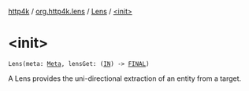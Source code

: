 [http4k](../../index.md) / [org.http4k.lens](../index.md) / [Lens](index.md) / [&lt;init&gt;](./-init-.md)

# &lt;init&gt;

`Lens(meta: `[`Meta`](../-meta/index.md)`, lensGet: (`[`IN`](index.md#IN)`) -> `[`FINAL`](index.md#FINAL)`)`

A Lens provides the uni-directional extraction of an entity from a target.

